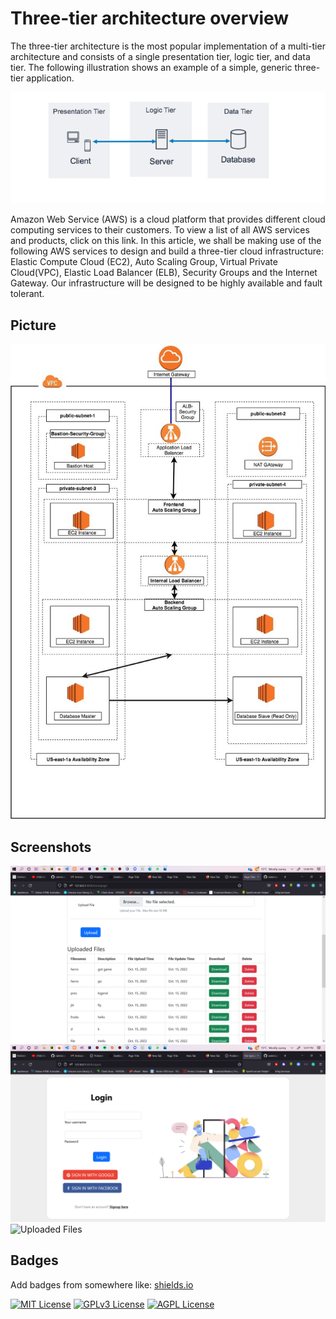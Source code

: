 
# Three-tier architecture overview

The three-tier architecture is the most popular implementation of a multi-tier architecture and consists of a single presentation tier, logic tier, and data tier. The following illustration shows an example of a simple, generic three-tier application. 

![3TierModel](media/screenshot/cap.PNG)

Amazon Web Service (AWS) is a cloud platform that provides different cloud computing services to their customers. To view a list of all AWS services and products, click on this link. In this article, we shall be making use of the following AWS services to design and build a three-tier cloud infrastructure: Elastic Compute Cloud (EC2), Auto Scaling Group, Virtual Private Cloud(VPC), Elastic Load Balancer (ELB), Security Groups and the Internet Gateway. Our infrastructure will be designed to be highly available and fault tolerant.

## Picture

![Diagram](media/screenshot/flowchart.jpeg)

## Screenshots

![Files](media/screenshot/files.png)
![Login](media/screenshot/login.png)
![Uploaded Files](media/screenshot/up)


## Badges

Add badges from somewhere like: [shields.io](https://shields.io/)

[![MIT License](https://img.shields.io/badge/License-MIT-green.svg)](https://choosealicense.com/licenses/mit/)
[![GPLv3 License](https://img.shields.io/badge/License-GPL%20v3-yellow.svg)](https://opensource.org/licenses/)
[![AGPL License](https://img.shields.io/badge/license-AGPL-blue.svg)](http://www.gnu.org/licenses/agpl-3.0)


```
    